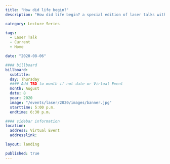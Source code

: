 ```yaml
---
title: "How did life begin?"
description: "How did life begin? a special edition of laser talks with bruce damer and david deamer, august 6, 2020"

category: Lecture Series

tags:
  - Laser Talk
  - Current
  - Home

date: "2020-08-06"

#### billboard
billboard:
  subtitle: 
  day: Thursday
  #### Add TBD to month if not date or Virtual Event
  month: August
  date: 8
  year: 2020
  image: "/events/laser/2020/images/banner.jpg"
  starttime: 5:00 p.m.
  endtime: 6:30 p.m.

#### sidebar information
location:
  address: Virtual Event
  addresslink: 

layout: landing

published: true
---
```




